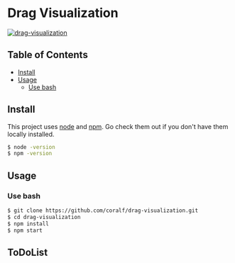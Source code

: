 # Drag Visualization

[![drag-visualization](https://img.shields.io/badge/drag--visualization-dev-brightgreen)](https://github.com/coralf/drag-visualization)

## Table of Contents

- [Install](#install)
- [Usage](#usage)
	- [Use bash](#use-bash)

## Install

This project uses [node](http://nodejs.org) and [npm](https://npmjs.com). Go check them out if you don't have them locally installed.
```sh
$ node -version
$ npm -version
```

## Usage

### Use bash

``` sh
$ git clone https://github.com/coralf/drag-visualization.git
$ cd drag-visualization
$ npm install
$ npm start
```
## ToDoList


